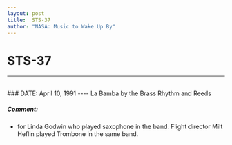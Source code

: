 ```yaml
---
layout: post
title:  STS-37
author: "NASA: Music to Wake Up By"
---
```


# STS-37
----
<br/>
### DATE: April 10, 1991
----
La Bamba by the Brass Rhythm and Reeds

##### Comment:
* for Linda Godwin who played saxophone in the band. Flight director Milt Heflin played Trombone in the same band.
